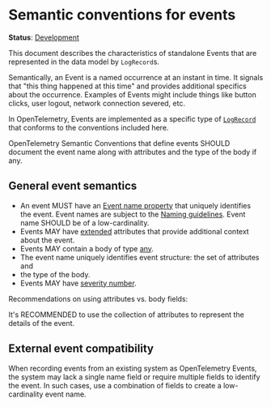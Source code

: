 <!--- Hugo front matter used to generate the website version of this page:
linkTitle: Events
aliases: [events-general]
--->

# Semantic conventions for events

**Status**: [Development][DocumentStatus]

This document describes the characteristics of standalone Events that are represented
in the data model by `LogRecord`s.

Semantically, an Event is a named occurrence at an instant in time. It signals that
"this thing happened at this time" and provides additional specifics about the occurrence.
Examples of Events might include things like button clicks, user logout,
network connection severed, etc.

In OpenTelemetry, Events are implemented as a specific type of [`LogRecord`](https://github.com/open-telemetry/opentelemetry-specification/tree/v1.44.0/specification/logs/api.md) that conforms to the conventions included here.

OpenTelemetry Semantic Conventions that define events SHOULD document the event name along
with attributes and the type of the body if any.

## General event semantics

* An event MUST have an [Event name property](https://github.com/open-telemetry/opentelemetry-specification/tree/v1.44.0/specification/logs/data-model.md#field-eventname)
  that uniquely identifies the event. Event names are subject to the [Naming guidelines](/docs/general/naming.md). Event name SHOULD be of a low-cardinality.
* Events MAY have [extended](https://github.com/open-telemetry/opentelemetry-specification/blob/v1.44.0/specification/logs/data-model.md#field-attributes)
  attributes that provide additional context about the event.
* Events MAY contain a body of type [any](https://github.com/open-telemetry/opentelemetry-specification/blob/v1.44.0/specification/logs/data-model.md#field-body).
* The event name uniquely identifies event structure: the set of attributes and
* the type of the body.
* Events MAY have [severity number](https://github.com/open-telemetry/opentelemetry-specification/blob/v1.44.0/specification/logs/data-model.md#field-severitynumber).

Recommendations on using attributes vs. body fields:

It's RECOMMENDED to use the collection of attributes to represent the details of
the event.

<!-- Body use cases are not clear - see https://github.com/open-telemetry/semantic-conventions/issues/1651 for the context.-->

## External event compatibility

When recording events from an existing system as OpenTelemetry Events, the system
may lack a single name field or require multiple fields to identify the event.
In such cases, use a combination of fields to create a low-cardinality event name.

[DocumentStatus]: https://opentelemetry.io/docs/specs/otel/document-status
